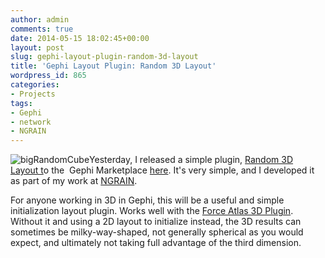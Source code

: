 ```yaml
---
author: admin
comments: true
date: 2014-05-15 18:02:45+00:00
layout: post
slug: gephi-layout-plugin-random-3d-layout
title: 'Gephi Layout Plugin: Random 3D Layout'
wordpress_id: 865
categories:
- Projects
tags:
- Gephi
- network
- NGRAIN
---
```


![bigRandomCube](http://thinkdatavis.com/wp-content/uploads/2014/05/bigRandomCube-300x266.png)Yesterday, I released a simple plugin, [Random 3D Layout t](https://marketplace.gephi.org/plugin/random-3d-layout/)o the  Gephi Marketplace [here](https://marketplace.gephi.org/plugin/random-3d-layout/). It's very simple, and I developed it as part of my work at [NGRAIN](http://www.ngrain.com).




For anyone working in 3D in Gephi, this will be a useful and simple initialization layout plugin. Works well with the [Force Atlas 3D Plugin](https://marketplace.gephi.org/plugin/force-atlas-3d/). Without it and using a 2D layout to initialize instead, the 3D results can sometimes be milky-way-shaped, not generally spherical as you would expect, and ultimately not taking full advantage of the third dimension.
